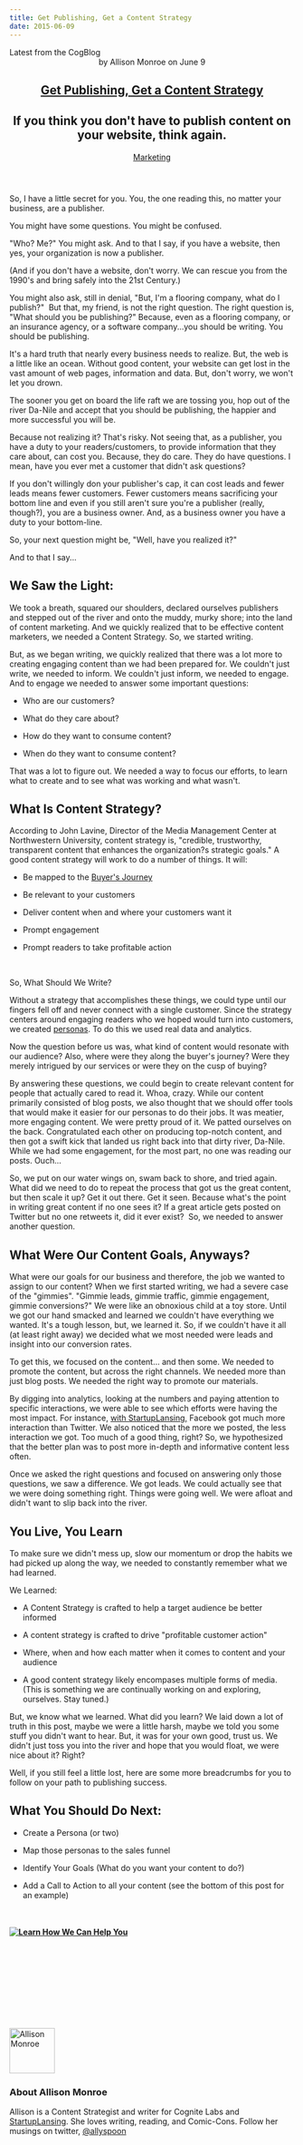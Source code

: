```yaml
---
title: Get Publishing, Get a Content Strategy
date: 2015-06-09
---
```


<article itemscope itemtype="http://schema.org/Blog"> 
<div class="container outside"> 
 <div class="featured-post" style="background-image: url(&quot;//cdn2.hubspot.net/hubfs/440551/message-in-a-bottle-417282_1280.jpg?t=1441046336424&quot;);"> 
  <div class="overlay"></div> 
  <div class="row-fluid"> 
   <span class="latest-post"> Latest from <span id="title" itemprop="name">the CogBlog</span> </span> 
  </div> 
  <header class="featured-header"> 
   <div class="row-fluid"> 
    <div class="span2"></div> 
    <div class="span8"> 
     <div class="row-fluid"> 
      <div class="span12 author">
        by 
       <span class="author-name" itemprop="author"><a class="author-link" href="http://www.cognitelabs.com/blog/author/allison-monroe" itemprop="url"></a> <span itemprop="name">Allison Monroe</span></span> on 
       <span class="publish-date" itemprop="datePublished"> June 9</span> 
      </div> 
     </div> 
     <hgroup class="row-fluid"> 
      <h1 class="latest-title" itemprop="headline"> <a href="../../../../com/cognitelabs/www/blog/get-publishing-get-a-content-strategy.html" itemprop="url"> <span id="hs_cos_wrapper_name" class="hs_cos_wrapper hs_cos_wrapper_meta_field hs_cos_wrapper_type_text" style="" data-hs-cos-general-type="meta_field" data-hs-cos-type="text">Get Publishing, Get a Content Strategy</span> </a> </h1> 
      <h2 class="post-synopsis" itemprop="alternativeHeadline"> <span id="hs_cos_wrapper_post_synopsis" class="hs_cos_wrapper hs_cos_wrapper_widget hs_cos_wrapper_type_text" style="" data-hs-cos-general-type="widget" data-hs-cos-type="text">If you think you don't have to publish content on your website, think again. </span> </h2> 
     </hgroup> 
     <div class="row-fluid"> 
      <span class="tags" itemprop="keywords"> <a href="http://www.cognitelabs.com/blog/topic/marketing" class="topic-tag">Marketing</a> </span> 
     </div> 
    </div> 
   </div> 
  </header> 
 </div> 
</div> 
<section class="blog-section" itemscope itemtype="http://schema.org/Blog"> 
 <div class="blog-post-wrapper cell-wrapper"> 
  <header class="section post-header"> 
  </header> 
  <div class="section post-body"> 
   <section itemprop="text"> 
    <span id="hs_cos_wrapper_post_body" class="hs_cos_wrapper hs_cos_wrapper_meta_field hs_cos_wrapper_type_rich_text" style="" data-hs-cos-general-type="meta_field" data-hs-cos-type="rich_text"><p dir="ltr"><span>So, I have a little secret for you. You, the one reading this, no matter your business, are a </span><span>publisher.</span></p> 
     <!--more--><p dir="ltr"><span>You might have some questions. You might be confused. </span></p> <p dir="ltr"><span>"Who? Me?" You might ask. And to that I say, if you have a website, then yes, your organization is now a publisher. </span></p> <p dir="ltr"><span>(And if you don't have a website, don't worry. We can rescue you from the 1990's and bring safely into the 21st Century.)</span></p> <p dir="ltr"><span>You might also ask, still in denial, "But, I'm a flooring company, what do I publish?" &nbsp;But that, my friend, is not the right question. The right question is, "What </span><span>should</span><span> you be publishing?" Because, even as a flooring company, or an insurance agency, or a software company...you </span><span>should</span><span> be writing. You should be publishing. </span></p> <p dir="ltr"><span>It's a hard truth that nearly every business needs to realize. But, the web is a little like an ocean. Without good content, your website can get lost in the vast amount of web pages, information and data. But, don't worry, we won't let you drown. </span></p> <p dir="ltr"><span>The sooner you get on board the life raft we are tossing you, hop out of the river Da-Nile and accept that you should be publishing, the happier and more successful you will be. </span></p> <p dir="ltr"><span>Because not realizing it? That's risky. Not seeing that, as a publisher, you have a duty to your readers/customers, to provide information that they care about, can cost you. Because, they do care. They do have questions. I mean, have you ever met a customer that didn't ask questions? </span></p> <p dir="ltr"><span>If you don't willingly don your publisher's cap, it can cost leads and fewer leads means fewer customers. Fewer customers means sacrificing your bottom line and even if you still aren't sure you're a publisher (really, though?), you </span><span>are</span><span> a business owner. And, as a business owner you have a duty to your bottom-line.</span></p> <p dir="ltr"><span>So, your next question might be, "Well, have </span><span>you</span><span> realized it?" </span></p> <p dir="ltr"><span>And to that I say...</span></p> <h2 dir="ltr"><span>We Saw the Light:</span></h2> <p dir="ltr"><span>We took a breath, squared our shoulders, declared ourselves publishers and stepped out of the river and onto the muddy, murky shore; into the land of content marketing. And we quickly realized that to be effective content marketers, we needed a Content Strategy. So, we started writing. </span></p> <p dir="ltr"><span>But, as we began writing, we quickly realized that there was a lot more to creating engaging content than we had been prepared for. We couldn't just write, we needed to inform. We couldn't just inform, we needed to engage. And to engage we needed to answer some important questions:</span></p> 
     <ul> 
      <li dir="ltr"> <p dir="ltr"><span>Who are our customers?</span></p> </li> 
      <li dir="ltr"> <p dir="ltr"><span>What do they care about?</span></p> </li> 
      <li dir="ltr"> <p dir="ltr"><span>How do they want to consume content?</span></p> </li> 
      <li dir="ltr"> <p dir="ltr"><span>When do they want to consume content? </span></p> </li> 
     </ul> <p dir="ltr"><span>That was a lot to figure out. We needed a way to focus our efforts, to learn what to create and to see what was working and what wasn't. </span></p> <h2 dir="ltr"><span>What Is Content Strategy?</span></h2> <p dir="ltr"><span>According to John Lavine, Director of the Media Management Center at Northwestern University, content strategy is, "credible, trustworthy, transparent content that enhances the organization?s strategic goals." A good content strategy will work to do a number of things. It will:</span></p> 
     <ul> 
      <li dir="ltr"> <p dir="ltr"><span>Be mapped to the <a href="http://www.slideshare.net/HubSpot/kukesh9-16-2014final" target="_blank">Buyer's Journey</a>&nbsp;</span></p> </li> 
      <li dir="ltr"> <p dir="ltr"><span>Be relevant to your customers</span></p> </li> 
      <li dir="ltr"> <p dir="ltr"><span>Deliver content when and where your customers want it</span></p> </li> 
      <li dir="ltr"> <p dir="ltr"><span>Prompt engagement</span></p> </li> 
      <li dir="ltr"> <p dir="ltr"><span>Prompt readers to take profitable action</span></p> </li> 
     </ul> <p dir="ltr">&nbsp;</p> <p dir="ltr"><span>So, What Should We Write?</span></p> <p dir="ltr"><span>Without a strategy that accomplishes these things, we could type until our fingers fell off and never connect with a single customer. Since the strategy centers around engaging readers who we hoped would turn into customers, we created </span><a href="../../../../com/cognitelabs/www/blog/creating-personas-helps-you-focus-your-efforts.html"><span>personas</span></a><span>. To do this we used real data and analytics. </span></p> <p dir="ltr"><span>Now the question before us was, what kind of content would resonate with our audience? Also, where were they along the buyer's journey? Were they merely intrigued by our services or were they on the cusp of buying? </span></p> <p dir="ltr"><span>By answering these questions, we could begin to create relevant content for people that actually </span><span>cared</span><span> to read it. Whoa, crazy. While our content primarily consisted of blog posts, we also thought that we should offer tools that would make it easier for our personas to do their jobs. It was meatier, more engaging content. We were pretty proud of it. We patted ourselves on the back. Congratulated each other on producing top-notch content, and then got a swift kick that landed us right back into that dirty river, Da-Nile. While we had some engagement, for the most part, no one was reading our posts. Ouch...</span></p> <p dir="ltr"><span>So, we put on our water wings on, swam back to shore, and tried again. What did we need to do to repeat the process that got us the great content, but </span><span>then</span><span> scale it up? Get it out there. Get it seen. Because what's the point in writing great content if no one sees it? If a great article gets posted on Twitter but no one retweets it, did it ever exist? &nbsp;So, we needed to answer another question.</span></p> <h2 dir="ltr"><span>What Were Our Content Goals, Anyways? </span></h2> <p dir="ltr"><span>What were our goals for our business and therefore, the job we wanted to assign to our content? When we first started writing, we had a severe case of the "gimmies". "Gimmie leads, gimmie traffic, gimmie engagement, gimmie conversions?" We were like an obnoxious child at a toy store. Until we got our hand smacked and learned we couldn't have everything we wanted. It's a tough lesson, but, we learned it. So, if we couldn't have it all (at least right away) we decided what we most needed were leads and insight into our conversion rates. </span></p> <p dir="ltr"><span>To get this, we focused on the content... and then some. We needed to promote the content, but across the right channels. We needed more than just blog posts. We needed the right way to promote our materials. </span></p> <p dir="ltr"><span>By digging into analytics, looking at the numbers and paying attention to specific interactions, we were able to see which efforts were having the most impact. For instance, </span><a href="http://startuplansing.org/"><span>with StartupLansing,</span></a><span> Facebook got much more interaction than Twitter. We also noticed that the more we posted, the less interaction we got. Too much of a good thing, right? So, we hypothesized that the better plan was to post more in-depth and informative content less often. </span></p> <p dir="ltr">Once we asked the right questions and focused on answering only those questions, we saw a difference. We got leads. We could actually see that we were doing something right. Things were going well. We were afloat and didn't want to slip back into the river.</p> <h2 dir="ltr"><span>You Live, You Learn</span></h2> <p dir="ltr"><span>To make sure we didn't mess up, slow our momentum or drop the habits we had picked up along the way, we needed to constantly remember what we had learned. </span></p> <p dir="ltr"><span>We Learned:</span></p> 
     <ul> 
      <li dir="ltr"> <p dir="ltr"><span>A Content Strategy is crafted to help a target audience be better informed </span></p> </li> 
      <li dir="ltr"> <p dir="ltr"><span>A content strategy is crafted to drive "profitable customer action"</span></p> </li> 
      <li dir="ltr"> <p dir="ltr"><span>Where, when and how each matter when it comes to content and your audience</span></p> </li> 
      <li dir="ltr"> <p dir="ltr"><span>A good content strategy likely encompases multiple forms of media. (This is something we are continually working on and exploring, ourselves. Stay tuned.) </span></p> </li> 
     </ul> <p dir="ltr"><span>But, we know what </span><span>we</span><span> learned. What did </span><span>you</span><span> learn? We laid down a lot of truth in this post, maybe we were a little harsh, maybe we told you some stuff you didn't want to hear. But, it was for your own good, trust us. We didn't just toss you into the river and hope that you would float, we were nice about it? Right? </span></p> <p dir="ltr"><span>Well, if you still feel a little lost, here are some more breadcrumbs for you to follow on your path to publishing success. </span></p> <h2 dir="ltr"><span>What You Should Do Next:</span></h2> 
     <ul> 
      <li dir="ltr"> <p dir="ltr"><span>Create a Persona (or two)</span></p> </li> 
      <li dir="ltr"> <p dir="ltr"><span>Map those personas to the sales funnel</span></p> </li> 
      <li dir="ltr"> <p dir="ltr"><span>Identify Your Goals (What do you want your content to do?)</span></p> </li> 
      <li dir="ltr"> <p dir="ltr"><span>Add a Call to Action to all your content (see the bottom of this post for an example)</span></p> </li> 
     </ul> <strong><strong><br><br>
       <!--HubSpot Call-to-Action Code --> <span class="hs-cta-wrapper" id="hs-cta-wrapper-9ac41ff7-aa19-4553-a923-fbe56db85219"> <span class="hs-cta-node hs-cta-9ac41ff7-aa19-4553-a923-fbe56db85219" id="hs-cta-9ac41ff7-aa19-4553-a923-fbe56db85219"> 
         <!--[if lte IE 8]><div id="hs-cta-ie-element"></div><![endif]--> <a href="http://cta-redirect.hubspot.com/cta/redirect/440551/9ac41ff7-aa19-4553-a923-fbe56db85219"><img class="hs-cta-img" id="hs-cta-img-9ac41ff7-aa19-4553-a923-fbe56db85219" style="border-width:0px;" src="http://no-cache.hubspot.com/cta/default/440551/9ac41ff7-aa19-4553-a923-fbe56db85219.png" alt="Learn How We Can Help You"></a> </span> <script charset="utf-8" src="http://js.hscta.net/cta/current.js"></script> <script type="text/javascript">
hbspt.cta.load(440551, '9ac41ff7-aa19-4553-a923-fbe56db85219');
</script> </span> 
       <!-- end HubSpot Call-to-Action Code --> <br><br></strong></strong> <p dir="ltr">&nbsp;</p> <strong id="docs-internal-guid-0fe76099-d8c2-6d52-7dfc-181edab38d85"><br><br><br><br><br></strong></span> 
   </section> 
   <span id="hs_cos_wrapper_blog_social_sharing" class="hs_cos_wrapper hs_cos_wrapper_widget hs_cos_wrapper_type_blog_social_sharing" style="" data-hs-cos-general-type="widget" data-hs-cos-type="blog_social_sharing"> 
    <div class="hs-blog-social-share"> 
     <ul class="hs-blog-social-share-list"> 
     </ul> 
    </div> </span> 
   <div id="author-bio" itemscope itemtype="http://schema.org/Person"> 
    <img width="80" height="80" class="avatar avatar-80 photo" src="http://cdn2.hubspot.net/hub/440551/file-2454575621-jpg/avatars/allison_profile_pic.jpg?t=1441046336424&amp;width=80&amp;height=80" alt="Allison Monroe"> 
    <div id="author-info"> 
     <h3>About <span itemprop="givenName">Allison Monroe<span></span></span></h3> Allison is a Content Strategist and writer for Cognite Labs and 
     <a href="http://startuplansing.org">StartupLansing</a>. She loves writing, reading, and Comic-Cons. Follow her musings on twitter, 
     <a href="http://www.twitter.com/allyspoon">@allyspoon</a> 
    </div> 
    <div class="clear"></div> 
   </div> 
  </div> 
 </div> 
</section> 
</article>